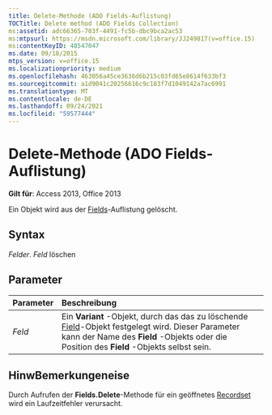 ```yaml
---
title: Delete-Methode (ADO Fields-Auflistung)
TOCTitle: Delete method (ADO Fields Collection)
ms:assetid: adc66365-703f-4491-fc5b-dbc9bca2ac53
ms:mtpsurl: https://msdn.microsoft.com/library/JJ249817(v=office.15)
ms:contentKeyID: 48547047
ms.date: 09/18/2015
mtps_version: v=office.15
ms.localizationpriority: medium
ms.openlocfilehash: 463056a45ce3636d6b215c03fd65e8614f633bf3
ms.sourcegitcommit: a1d9041c20256616c9c183f7d1049142a7ac6991
ms.translationtype: MT
ms.contentlocale: de-DE
ms.lasthandoff: 09/24/2021
ms.locfileid: "59577444"
---
```

# <a name="delete-method-ado-fields-collection"></a>Delete-Methode (ADO Fields-Auflistung)

**Gilt für**: Access 2013, Office 2013


Ein Objekt wird aus der [Fields](fields-collection-ado.md)-Auflistung gelöscht.

## <a name="syntax"></a>Syntax

*Felder*. *Feld* löschen

## <a name="parameters"></a>Parameter

|Parameter|Beschreibung|
|:--------|:----------|
|*Feld* |Ein **Variant** -Objekt, durch das das zu löschende [Field](field-object-ado.md)-Objekt festgelegt wird. Dieser Parameter kann der Name des **Field** -Objekts oder die Position des **Field** -Objekts selbst sein.|

## <a name="remarks"></a>HinwBemerkungeneise

Durch Aufrufen der **Fields.Delete**-Methode für ein geöffnetes [Recordset](recordset-object-ado.md) wird ein Laufzeitfehler verursacht.

